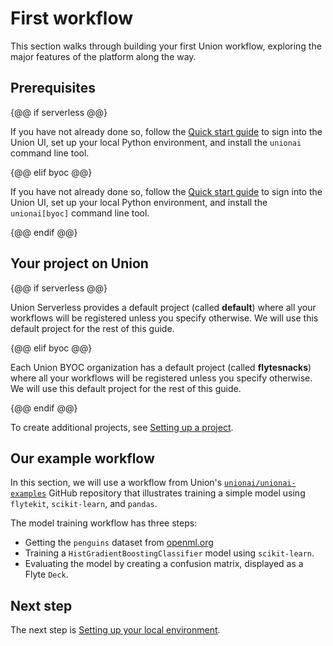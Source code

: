 # First workflow

This section walks through building your first Union workflow, exploring the major features of the platform along the way.

## Prerequisites

{@@ if serverless @@}

If you have not already done so, follow the [Quick start guide](../quick-start) to sign into the Union UI,
set up your local Python environment, and install the `unionai` command line tool.

{@@ elif byoc @@}

If you have not already done so, follow the [Quick start guide](../quick-start) to sign into the Union UI,
set up your local Python environment, and install the `unionai[byoc]` command line tool.

{@@ endif @@}


## Your project on Union

{@@ if serverless @@}

Union Serverless provides a default project (called **default**) where all your workflows will be registered unless you specify otherwise. We will use this default project for the rest of this guide.

{@@ elif byoc @@}

Each Union BYOC organization has a default project (called **flytesnacks**) where all your workflows will be registered unless you specify otherwise. We will use this default project for the rest of this guide.

{@@ endif @@}

To create additional projects, see [Setting up a project](../moving-onward/setting-up-a-project).

## Our example workflow

In this section, we will use a workflow from Union's [`unionai/unionai-examples`](https://github.com/unionai/unionai-examples) GitHub repository that illustrates training a simple model using `flytekit`, `scikit-learn`, and `pandas`.

The model training workflow has three steps:
- Getting the `penguins` dataset from [openml.org](https://www.openml.org/search?type=data&sort=runs&id=42585&status=active)
- Training a `HistGradientBoostingClassifier` model using `scikit-learn`.
- Evaluating the model by creating a confusion matrix, displayed as a Flyte `Deck`.

## Next step

The next step is [Setting up your local environment](setting-up-your-local-environment).
